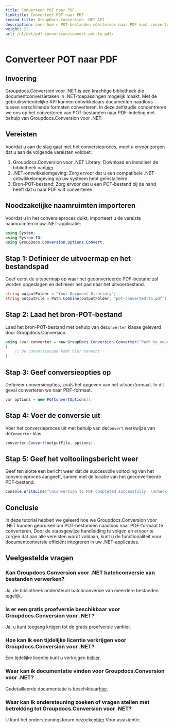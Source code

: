 ```yaml
---
title: Converteer POT naar PDF
linktitle: Converteer POT naar PDF
second_title: GroupDocs.Conversion .NET API
description: Leer hoe u POT-bestanden moeiteloos naar PDF kunt converteren met Groupdocs.Conversion voor .NET. Stroomlijn uw documentconversietaken met deze eenvoudig te volgen handleiding.
weight: 22
url: /nl/net/pdf-conversion/convert-pot-to-pdf/
---
```


# Converteer POT naar PDF

## Invoering
Groupdocs.Conversion voor .NET is een krachtige bibliotheek die documentconversietaken in .NET-toepassingen mogelijk maakt. Met de gebruiksvriendelijke API kunnen ontwikkelaars documenten naadloos tussen verschillende formaten converteren. In deze zelfstudie concentreren we ons op het converteren van POT-bestanden naar PDF-indeling met behulp van Groupdocs.Conversion voor .NET.
## Vereisten
Voordat u aan de slag gaat met het conversieproces, moet u ervoor zorgen dat u aan de volgende vereisten voldoet:
1.  Groupdocs.Conversion voor .NET Library: Download en installeer de bibliotheek van[hier](https://releases.groupdocs.com/conversion/net/).
2. .NET-ontwikkelomgeving: Zorg ervoor dat u een compatibele .NET-ontwikkelomgeving op uw systeem hebt geïnstalleerd.
3. Bron-POT-bestand: Zorg ervoor dat u een POT-bestand bij de hand heeft dat u naar PDF wilt converteren.

## Noodzakelijke naamruimten importeren
Voordat u in het conversieproces duikt, importeert u de vereiste naamruimten in uw .NET-applicatie:
```csharp
using System;
using System.IO;
using GroupDocs.Conversion.Options.Convert;
```
## Stap 1: Definieer de uitvoermap en het bestandspad
Geef eerst de uitvoermap op waar het geconverteerde PDF-bestand zal worden opgeslagen en definieer het pad naar het uitvoerbestand.
```csharp
string outputFolder = "Your Document Directory";
string outputFile = Path.Combine(outputFolder, "pot-converted-to.pdf");
```
## Stap 2: Laad het bron-POT-bestand
 Laad het bron-POT-bestand met behulp van de`Converter` klasse geleverd door Groupdocs.Conversion.
```csharp
using (var converter = new GroupDocs.Conversion.Converter("Path_to_your_POT_file.pot"))
{
    // De conversiecode komt hier terecht
}
```
## Stap 3: Geef conversieopties op
Definieer conversieopties, zoals het opgeven van het uitvoerformaat. In dit geval converteren we naar PDF-formaat.
```csharp
var options = new PdfConvertOptions();
```
## Stap 4: Voer de conversie uit
 Voer het conversieproces uit met behulp van de`Convert` werkwijze van de`Converter` klas.
```csharp
converter.Convert(outputFile, options);
```
## Stap 5: Geef het voltooiingsbericht weer
Geef ten slotte een bericht weer dat de succesvolle voltooiing van het conversieproces aangeeft, samen met de locatie van het geconverteerde PDF-bestand.
```csharp
Console.WriteLine("\nConversion to PDF completed successfully. \nCheck output in {0}", outputFolder);
```

## Conclusie
In deze tutorial hebben we geleerd hoe we Groupdocs.Conversion voor .NET kunnen gebruiken om POT-bestanden naadloos naar PDF-formaat te converteren. Door de stapsgewijze handleiding te volgen en ervoor te zorgen dat aan alle vereisten wordt voldaan, kunt u de functionaliteit voor documentconversie efficiënt integreren in uw .NET-applicaties.
## Veelgestelde vragen
### Kan Groupdocs.Conversion voor .NET batchconversie van bestanden verwerken?
Ja, de bibliotheek ondersteunt batchconversie van meerdere bestanden tegelijk.
### Is er een gratis proefversie beschikbaar voor Groupdocs.Conversion voor .NET?
 Ja, u kunt toegang krijgen tot de gratis proefversie van[hier](https://releases.groupdocs.com/).
### Hoe kan ik een tijdelijke licentie verkrijgen voor Groupdocs.Conversion voor .NET?
 Een tijdelijke licentie kunt u verkrijgen bij[hier](https://purchase.groupdocs.com/temporary-license/).
### Waar kan ik documentatie vinden voor Groupdocs.Conversion voor .NET?
 Gedetailleerde documentatie is beschikbaar[hier](https://tutorials.groupdocs.com/conversion/net/).
### Waar kan ik ondersteuning zoeken of vragen stellen met betrekking tot Groupdocs.Conversion voor .NET?
 U kunt het ondersteuningsforum bezoeken[hier](https://forum.groupdocs.com/c/conversion/11) Voor assistentie.